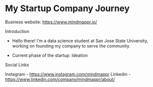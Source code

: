 # My Startup Company Journey
Business website: https://www.mindmappr.io/

Introduction
- Hello there! I'm a data science student at San Jose State University, working on founding my company to serve the community.
  
- Current phase of the startup: Ideation


Social Links

Instagram - https://www.instagram.com/mindmappr
Linkedin - https://www.linkedin.com/company/mindmappr/about/
